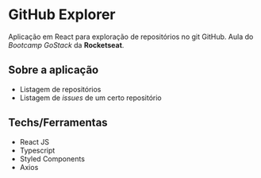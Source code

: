 # GitHub Explorer
Aplicação em React para exploração de repositórios no git GitHub. 
Aula do *Bootcamp GoStack* da **Rocketseat**.

## Sobre a aplicação
- Listagem de repositórios
- Listagem de *issues* de um certo repositório

## Techs/Ferramentas
- React JS
- Typescript
- Styled Components
- Axios